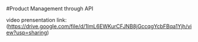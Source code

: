 #Product Management through API

video prensentation link: (https://drive.google.com/file/d/1ImL6EWKurCFJNB8jGccqgYcbFBqa1Yjh/view?usp=sharing)